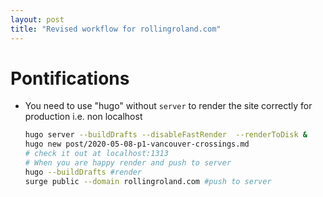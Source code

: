 ```yaml
---
layout: post
title: "Revised workflow for rollingroland.com" 
---
```


# Pontifications

* You need to use "hugo" without `server` to render the site correctly for production i.e. non localhost

  ``` bash
  hugo server --buildDrafts --disableFastRender  --renderToDisk &
  hugo new post/2020-05-08-p1-vancouver-crossings.md
  # check it out at localhost:1313
  # When you are happy render and push to server
  hugo --buildDrafts #render
  surge public --domain rollingroland.com #push to server
  ```

  